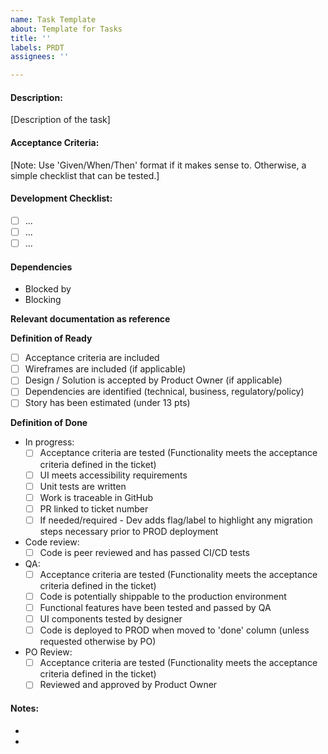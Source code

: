 ```yaml
---
name: Task Template
about: Template for Tasks
title: ''
labels: PRDT
assignees: ''

---
```


#### Description:

[Description of the task]

#### Acceptance Criteria:
[Note: Use 'Given/When/Then' format if it makes sense to. Otherwise, a simple checklist that can be tested.]

#### Development Checklist:

- [ ] ...
- [ ] ...
- [ ] ...

#### Dependencies

- Blocked by
- Blocking

**Relevant documentation as reference**


**Definition of Ready**

- [ ] Acceptance criteria are included
- [ ] Wireframes are included (if applicable)
- [ ] Design / Solution is accepted by Product Owner (if applicable)
- [ ] Dependencies are identified (technical, business, regulatory/policy)
- [ ] Story has been estimated (under 13 pts)

**Definition of Done** 
- In progress:
  - [ ] Acceptance criteria are tested (Functionality meets the acceptance criteria defined in the ticket)
  - [ ] UI meets accessibility requirements
  - [ ] Unit tests are written
  - [ ] Work is traceable in GitHub
  - [ ] PR linked to ticket number
  - [ ] If needed/required - Dev adds flag/label to highlight any migration steps necessary prior to PROD deployment
- Code review:
  - [ ] Code is peer reviewed and has passed CI/CD tests
- QA:
  - [ ] Acceptance criteria are tested (Functionality meets the acceptance criteria defined in the ticket)
  - [ ] Code is potentially shippable to the production environment
  - [ ] Functional features have been tested and passed by QA
  - [ ] UI components tested by designer
  - [ ] Code is deployed to PROD when moved to 'done' column (unless requested otherwise by PO)
- PO Review:
  - [ ] Acceptance criteria are tested (Functionality meets the acceptance criteria defined in the ticket)
  - [ ] Reviewed and approved by Product Owner

#### Notes:
- 
-
